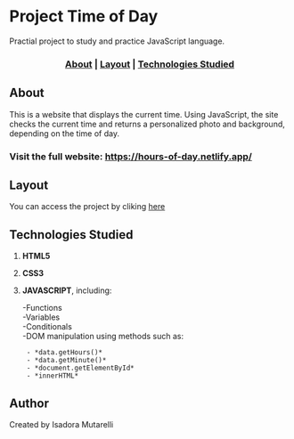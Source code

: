 # Project Time of Day

Practial project to study and practice JavaScript  language.


### <p align="center">[About](#About) | [Layout](#layout) | [Technologies Studied](#technologies-studied)


## About
This is a website that displays the current time. Using JavaScript, the site checks the current time and returns a personalized photo and background, depending on the time of day.

### Visit the full website: <a href="https://hours-of-day.netlify.app/" target="_blank"> https://hours-of-day.netlify.app/ </a>

## Layout

You can access the project by cliking <a href="https://hours-of-day.netlify.app/" target="_blank"> here </a>


## Technologies Studied
1. **HTML5**
2. **CSS3**
3. **JAVASCRIPT**, including:

    -Functions<br>
    -Variables<br>
    -Conditionals<br>
    -DOM manipulation using methods such as:

        - *data.getHours()*
        - *data.getMinute()*
        - *document.getElementById*
        - *innerHTML*


## Author
Created by Isadora Mutarelli
